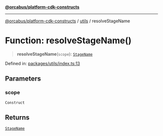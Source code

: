 [**@orcabus/platform-cdk-constructs**](../../../../README.md)

***

[@orcabus/platform-cdk-constructs](../../../../README.md) / [utils](../README.md) / resolveStageName

# Function: resolveStageName()

> **resolveStageName**(`scope`): [`StageName`](../../sharedConfig/namespaces/account/type-aliases/StageName.md)

Defined in: [packages/utils/index.ts:13](https://github.com/OrcaBus/platform-cdk-constructs/blob/main/packages/utils/index.ts#L13)

## Parameters

### scope

`Construct`

## Returns

[`StageName`](../../sharedConfig/namespaces/account/type-aliases/StageName.md)
